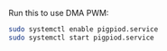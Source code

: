 Run this to use DMA PWM:

```bash
sudo systemctl enable pigpiod.service
sudo systemctl start pigpiod.service
```
